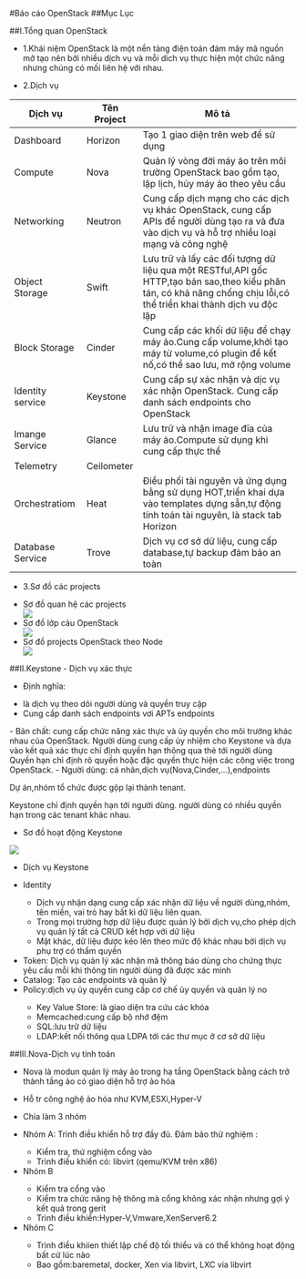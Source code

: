 #Báo cáo OpenStack
##Mục Lục

##I.Tổng quan OpenStack
- 1.Khái niệm
OpenStack là một nền tảng điện toán đám mây mã nguồn mở tạo nên bởi nhiều dịch vụ và mỗi dich vụ thực hiện một chức năng nhưng chúng có mối liên hệ với nhau.

- 2.Dịch vụ

|Dịch vụ|Tên Project|Mô tả|
|-------|-----------|-----|
|Dashboard|Horizon|Tạo 1 giao diện trên web để sử dụng|
|Compute|Nova|Quản lý vòng đời máy ảo trên môi trường OpenStack bao gồm tạo, lập lịch, hủy máy ảo theo yêu cầu|
|Networking|Neutron|Cung cấp dịch mạng cho các dịch vụ khác OpenStack, cung cấp APIs để người dùng tạo ra và đưa vào dịch vụ và hỗ trợ nhiều loại mạng và công nghệ|
|Object Storage|Swift|Lưu trữ và lấy các đối tượng dữ liệu qua một RESTful,API gốc HTTP,tạo bản sao,theo kiểu phân tán, có khả năng chống chịu lỗi,có thể triển khai thành dịch vu độc lập|
|Block Storage|Cinder|Cung cấp các khối dữ liệu để chạy máy ảo.Cung cấp volume,khởi tạo máy từ volume,có plugin để kết nố,có thể sao lưu, mở rộng volume|
|Identity service|Keystone|Cung cấp sự xác nhận và dịc vụ xác nhận OpenStack. Cung cấp danh sách endpoints cho OpenStack|
|Imange Service|Glance|Lưu trữ và nhận image đĩa của máy ảo.Compute sử dụng khi cung cấp thực thể|
|Telemetry|Ceilometer||Giám sát và tính toán để tính tiền,và thông kê|
|Orchestratiom|Heat|Điều phối tài nguyên và ứng dụng bằng sử dụng HOT,triển khai dựa vào templates dựng sẵn,tự động tính toán tài nguyên, là stack tab Horizon|
|Database Service|Trove|Dịch vụ cơ sở dữ liệu, cung cấp database,tự backup đảm bảo an toàn|

- 3.Sơ đồ các projects
<ul>
<li>Sơ đồ quan hệ các projects</li>
<img src=https://dague.net/wp-content/uploads/2014/08/screenshot_185.png>
<li>Sơ đồ lớp cảu OpenStack</li>
<img src=https://dague.net/wp-content/uploads/2014/08/screenshot_184.png>
<li>Sơ đồ projects OpenStack theo Node</li>
<img src=http://docs.openstack.org/icehouse/install-guide/install/apt-debian/content/figures/1/figures/installguide_arch-neutron.png>
</ul>

##II.Keystone - Dịch vụ xác thực
- Định nghĩa: 
<ul>
<li>là dịch vụ theo dõi người dùng và quyền truy cập</li>
<li>Cung cấp danh sách endpoints vơi APTs endpoints</li>
</ul>
- Bản chất: cung cấp chức năng xác thực và ủy quyền cho môi trường khác nhau của OpenStack. Người dùng cung cấp ủy nhiệm cho Keystone và dựa vào kết quả xác thực chỉ định quyền hạn thông qua thẻ tới người dùng
Quyền hạn chỉ định rõ quyền hoặc đặc quyền thực hiện các công việc trong OpenStack.
- Người dùng: cá nhân,dịch vụ(Nova,Cinder,...),endpoints

Dự án,nhóm tổ chức được gộp lại thành tenant.

Keystone chỉ định quyền hạn tới người dùng. người dùng có nhiều quyền hạn trong các tenant khác nhau.

- Sơ đồ hoạt động Keystone
<img src=https://senecacd.files.wordpress.com/2012/11/identity-diagram.png>
 
 - Dịch vụ Keystone
 <ul>
 <li>Identity</li>
 <ul>
 <li>Dịch vụ nhận dạng cung cấp xác nhận dữ liệu về người dùng,nhóm, tên miền, vai trò hay bất kì dữ liệu liên quan.</li>
 <li>Trong mọi trường hợp dữ liệu được quản lý bởi dịch vụ,cho phép dịch vụ quản lý tất cả CRUD kết hợp với dữ liệu</li>
 <li>Mặt khác, dữ liệu được kéo lên theo mức độ khác nhau bởi dịch vụ phụ trợ có thẩm quyền</li>
 </ul>
 <li>Token: Dịch vụ  quản lý xác nhận mã thông báo dùng cho chứng thực yêu cầu mỗi khi thông tin người dùng đã được xác minh </li>
<li>Catalog: Tạo các endpoints và quản lý </li>
<li>Policy:dịch vụ ủy quyền cung cấp cơ chế ủy quyền và quản lý no</li>
<ul>
<li>Key Value Store: là giao diện tra cứu các khóa </li>
<li>Memcached:cung cấp bộ nhớ đệm</li>
<li>SQL:lưu trữ dữ liệu</li>
<li>LDAP:kết nối thông qua LDPA tới các thư mục ở cơ sở dữ liệu</li>
</ul>
</ul>

##III.Nova-Dịch vụ tính toán

- Nova là modun quản lý máy ảo trong hạ tầng OpenStack bằng cách trở thành tầng ảo có giao diện hỗ trợ ảo hóa

- Hỗ tr công nghệ ảo hóa như KVM,ESXi,Hyper-V

- Chia làm 3 nhóm
<ul>
<li> Nhóm A: Trình điều khiển hỗ trợ đầy đủ. Đảm bảo thử nghiệm :</li>
<ul>
<li>Kiểm tra, thử nghiệm cổng vào</li>
<li>Trình điều khiển có: libvirt (qemu/KVM trên x86)</li>
</ul>
<li> Nhóm B</li>
<ul>
<li>Kiểm tra cổng vào</li>
<li>Kiểm tra chức năng hệ thông mà cổng không xác nhận nhưng gợi ý  kết quả trong gerit</li>
<li>Trình điều khiển:Hyper-V,Vmware,XenServer6.2</li>
</ul>
<li>Nhóm C</li>
<ul>
<li>Trình điều khiien thiết lập chế độ tối thiểu và có thể không hoạt động bất cứ lúc nào</li>
<li>Bao gồm:baremetal, docker, Xen via libvirt, LXC via libvirt </li>
</ul>
       

 
